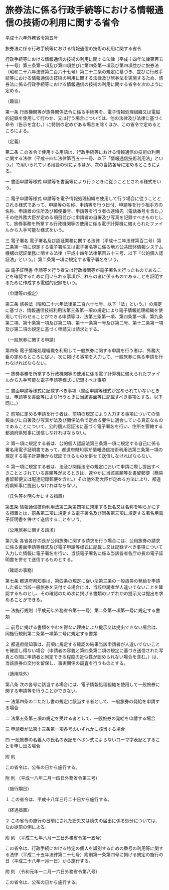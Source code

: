 # 旅券法に係る行政手続等における情報通信の技術の利用に関する省令

平成十六年外務省令第五号

旅券法に係る行政手続等における情報通信の技術の利用に関する省令

行政手続等における情報通信の技術の利用に関する法律（平成十四年法律第百五十一号）第三条第一項及び第四項並びに第四条第一項及び第四項並びに旅券法（昭和二十六年法律第二百六十七号）第二十二条の規定に基づき、並びに行政手続等における情報通信の技術の利用に関する法律及び旅券法を実施するため、旅券法に係る行政手続等における情報通信の技術の利用に関する省令を次のように定める。

（趣旨）

第一条 行政機関等が旅券関係法令に係る手続等を、電子情報処理組織又は電磁的記録を使用して行わせ、又は行う場合については、他の法律及び法律に基づく命令（告示を含む。）に特別の定めがある場合を除くほか、この省令で定めるところによる。

（定義）

第二条 この省令で使用する用語は、行政手続等における情報通信の技術の利用に関する法律（平成十四年法律第百五十一号、以下「情報通信技術利用法」という。）で用いられている用語の例によるほか、次の当該各号に定めるところによる。

一 書面申請等様式 申請等を書面等により行うときに従うこととされる様式をいう。

二 電子申請等様式 申請等を電子情報処理組織を使用して行う場合に従うこととされる様式であって、申請等の名称、申請等を行う日付、申請等を行う相手方の名称、申請者の住所及び郵便番号、申請等を行う者の連絡先（電話番号を含む。）その他外務大臣が定める項目並びに申請者の自署及び写真を記録すべきものとして、旅券事務を所掌する行政機関等の使用に係る電子計算機に備えられたファイルから入手可能な様式をいう。

三 電子署名 電子署名及び認証業務に関する法律（平成十二年法律第百二号）第二条第一項に規定する電子署名又は電子署名等に係る地方公共団体情報システム機構の認証業務に関する法律（平成十四年法律第百五十三号、以下「公的個人認証法」という。）第二条第一項に規定する電子署名をいう。

四 電子証明書 申請等を行う者又は行政機関等が電子署名を行ったものであることを確認するために用いられる事項がこれらの者に係るものであることを証明するために作成する電磁的記録をいう。

（申請等の指定）

第三条 旅券法（昭和二十六年法律第二百六十七号、以下「法」という。）の規定に基づき、情報通信技術利用法第三条第一項の規定により電子情報処理組織を使用して行わせることができる申請等は、法第三条第一項、第四条第一項、第九条第二項、第十条第一項及び第二項、第十一条第一号及び第二号、第十二条第一項及び第二項の規定に基づく申請又は請求とする。

（一般旅券に関する申請）

第四条 電子情報処理組織を利用して一般旅券に関する申請を行う者は、外務大臣の定めるところに従い、次に掲げる事項を入力して、一般旅券に係る申請を行わなければならない。

一 旅券事務を所掌する行政機関等の使用に係る電子計算機に備えられたファイルから入手可能な電子申請等様式に記録すべき事項

二 書面申請等様式に記載すべき事項（書面申請等様式が定められていないときは、申請等を書面等により行うときに当該書面等に記載すべき事項とする。以下同じ。）

２ 前項に定める申請を行う者は、前項の規定により入力する事項についての情報並びに自署及び写真が法及び関係法令で定める要件に適合している真正なものであることについて、公的個人認証法に基づく電子署名を行い、住所を管轄する都道府県知事に送信しなければならない。

３ 第一項に規定する者は、公的個人認証法第三条第一項に規定する自己に係る署名用電子証明書であって、都道府県知事が情報通信技術利用法第三条第一項の規定する電子計算機から認証できるものを併せて送信しなければならない。

４ 第一項に規定する者は、法及び関係法令の規定において申請に際し提出すべきこととされている書類等があるときは、速やかに当該書類等を書留郵便（簡易書留郵便又は配達記録郵便を含む。）その他外務大臣が定める方法により、都道府県知事に提出しなければならない。

（氏名等を明らかにする措置）

第五条 情報通信技術利用法第三条第四項に規定する氏名又は名称を明らかにする措置とは、前条第二項に規定する電子署名及び同条第三項に規定する署名用電子証明書を併せて送信することをいう。

（公用旅券に関する請求）

第六条 各省各庁の長が公用旅券に関する請求を行う場合には、公用旅券の請求に係る書面申請等様式及び電子申請等様式に記載し又は記録すべき事項について入力した情報に電子署名を行い、当該電子署名に係る当該各省各庁の長の電子証明書を併せて送信するものとする。

（確認の事務）

第七条 都道府県知事は、第四条の規定に従い法第三条の一般旅券の発給を申請した者に当該一般旅券を交付する場合には、当該申請者が人違いでないことを確認するものとし、その確認のため次に掲げる書類のいずれかの提示又は提出を求めることができる。

一 法施行規則（平成元年外務省令第十一号）第二条第一項第一号に規定する書類

二 前号に掲げる書類をやむを得ない理由により提示又は提出できない場合は、同施行規則第二条第一項第二号に規定する書類

２ 都道府県知事は、前項に規定する確認の結果当該申請者が人違いでないことを確認し得ない場合（申請者の容貌と第四条第二項の規定に基づき送信された写真との間に申請者と同定できる程度の近似性が認められない場合を含む。）は、当該旅券の交付を留保し、事実関係の調査を行うものとする。

（適用除外）

第八条 次の各号に該当する場合には、電子情報処理組織を使用して一般旅券に関する申請等を行うことができない。

一 法第四条の二ただし書の規定に該当する者として、一般旅券の発給を申請する場合

二 法第五条第三項の規定を受ける者として、一般旅券の発給を申請する場合

三 申請者が法第十三条第一項各号のいずれかに該当する場合

四 一般旅券の名義人の氏名の表記をヘボン式によらないローマ字表記とすることを申し出る場合

附 則

この省令は、公布の日から施行する。

附 則 （平成一八年二月一四日外務省令第三号）

（施行期日）

１ この省令は、平成十八年三月二十日から施行する。

（経過措置）

２ この省令の施行の日前にされた紛失又は焼失の届出に係る処分については、なお従前の例による。

附 則 （平成二七年八月一三日外務省令第一五号）

この省令は、行政手続における特定の個人を識別するための番号の利用等に関する法律（平成二十五年法律第二十七号）附則第一条第四号に掲げる規定の施行の日（平成二十八年一月一日）から施行する。

附 則 （令和元年一二月一六日外務省令第八号）

この省令は、公布の日から施行する。
